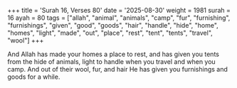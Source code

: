 +++
title = 'Surah 16, Verses 80'
date = '2025-08-30'
weight = 1981
surah = 16
ayah = 80
tags = ["allah", "animal", "animals", "camp", "fur", "furnishing", "furnishings", "given", "good", "goods", "hair", "handle", "hide", "home", "homes", "light", "made", "out", "place", "rest", "tent", "tents", "travel", "wool"]
+++

And Allah has made your homes a place to rest, and has given you tents from the hide of animals, light to handle when you travel and when you camp. And out of their wool, fur, and hair He has given you furnishings and goods for a while.